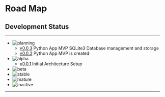 # Road Map

## Development Status

---

- ![planning](https://img.shields.io/badge/status-planning-lightgrey.svg?longCache=true)
  - [v0.0.3](https://github.com/tallguyjenks/PyRM/milestone/3) Python App MVP SQLite3 Database management and storage
  - [v0.0.2](https://github.com/tallguyjenks/PyRM/milestone/2) Python App MVP is created
- ![alpha](https://img.shields.io/badge/status-alpha-yellow.svg?longCache=true)
  - [v0.0.1](https://github.com/tallguyjenks/PyRM/milestone/1) Initial Architecture Setup
- ![beta](https://img.shields.io/badge/status-beta-brightgreen.svg?longCache=true)
- ![stable](https://img.shields.io/badge/status-stable-blue.svg?longCache=true)
- ![mature](https://img.shields.io/badge/status-mature-8A2BE2.svg?longCache=true)
- ![inactive](https://img.shields.io/badge/status-inactive-lightgrey.svg?longCache=true)

---
